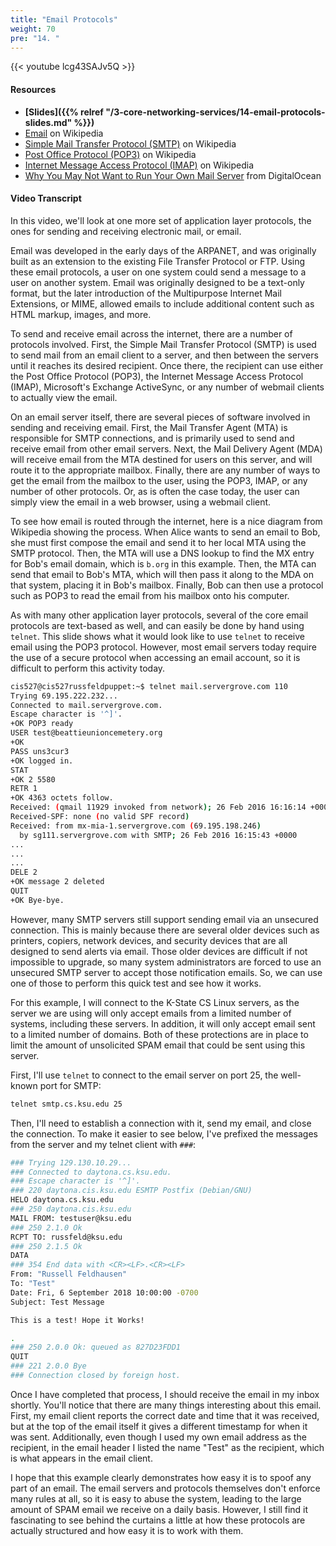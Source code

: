 ```yaml
---
title: "Email Protocols"
weight: 70
pre: "14. "
---
```


{{< youtube lcg43SAJv5Q >}}

#### Resources

* **[Slides]({{% relref "/3-core-networking-services/14-email-protocols-slides.md"  %}})**
* [Email](https://en.wikipedia.org/wiki/Email) on Wikipedia
* [Simple Mail Transfer Protocol (SMTP)](https://en.wikipedia.org/wiki/Simple_Mail_Transfer_Protocol) on Wikipedia
* [Post Office Protocol (POP3)](https://en.wikipedia.org/wiki/Post_Office_Protocol) on Wikipedia
* [Internet Message Access Protocol (IMAP)](https://en.wikipedia.org/wiki/Internet_Message_Access_Protocol) on Wikipedia
* [Why You May Not Want to Run Your Own Mail Server](https://www.digitalocean.com/community/tutorials/why-you-may-not-want-to-run-your-own-mail-server) from DigitalOcean

#### Video Transcript

In this video, we'll look at one more set of application layer protocols, the ones for sending and receiving electronic mail, or email.

Email was developed in the early days of the ARPANET, and was originally built as an extension to the existing File Transfer Protocol or FTP. Using these email protocols, a user on one system could send a message to a user on another system. Email was originally designed to be a text-only format, but the later introduction of the Multipurpose Internet Mail Extensions, or MIME, allowed emails to include additional content such as HTML markup, images, and more.

To send and receive email across the internet, there are a number of protocols involved. First, the Simple Mail Transfer Protocol (SMTP) is used to send mail from an email client to a server, and then between the servers until it reaches its desired recipient. Once there, the recipient can use either the Post Office Protocol (POP3), the Internet Message Access Protocol (IMAP), Microsoft's Exchange ActiveSync, or any number of webmail clients to actually view the email.

On an email server itself, there are several pieces of software involved in sending and receiving email. First, the Mail Transfer Agent (MTA) is responsible for SMTP connections, and is primarily used to send and receive email from other email servers. Next, the Mail Delivery Agent (MDA) will receive email from the MTA destined for users on this server, and will route it to the appropriate mailbox. Finally, there are any number of ways to get the email from the mailbox to the user, using the POP3, IMAP, or any number of other protocols. Or, as is often the case today, the user can simply view the email in a web browser, using a webmail client.

To see how email is routed through the internet, here is a nice diagram from Wikipedia showing the process. When Alice wants to send an email to Bob, she must first compose the email and send it to her local MTA using the SMTP protocol. Then, the MTA will use a DNS lookup to find the MX entry for Bob's email domain, which is `b.org` in this example. Then, the MTA can send that email to Bob's MTA, which will then pass it along to the MDA on that system, placing it in Bob's mailbox. Finally, Bob can then use a protocol such as POP3 to read the email from his mailbox onto his computer.

As with many other application layer protocols, several of the core email protocols are text-based as well, and can easily be done by hand using `telnet`. This slide shows what it would look like to use `telnet` to receive email using the POP3 protocol. However, most email servers today require the use of a secure protocol when accessing an email account, so it is difficult to perform this activity today.

```bash
cis527@cis527russfeldpuppet:~$ telnet mail.servergrove.com 110
Trying 69.195.222.232...
Connected to mail.servergrove.com.
Escape character is '^]'.
+OK POP3 ready
USER test@beattieunioncemetery.org
+OK
PASS uns3cur3
+OK logged in.
STAT
+OK 2 5580
RETR 1
+OK 4363 octets follow.
Received: (qmail 11929 invoked from network); 26 Feb 2016 16:16:14 +0000
Received-SPF: none (no valid SPF record)
Received: from mx-mia-1.servergrove.com (69.195.198.246)
  by sg111.servergrove.com with SMTP; 26 Feb 2016 16:15:43 +0000
...
...
...
DELE 2
+OK message 2 deleted
QUIT
+OK Bye-bye.
```

However, many SMTP servers still support sending email via an unsecured connection. This is mainly because there are several older devices such as printers, copiers, network devices, and security devices that are all designed to send alerts via email. Those older devices are difficult if not impossible to upgrade, so many system administrators are forced to use an unsecured SMTP server to accept those notification emails. So, we can use one of those to perform this quick test and see how it works.

For this example, I will connect to the K-State CS Linux servers, as the server we are using will only accept emails from a limited number of systems, including these servers. In addition, it will only accept email sent to a limited number of domains. Both of these protections are in place to limit the amount of unsolicited SPAM email that could be sent using this server.

First, I'll use `telnet` to connect to the email server on port 25, the well-known port for SMTP:

```bash
telnet smtp.cs.ksu.edu 25
```

Then, I'll need to establish a connection with it, send my email, and close the connection. To make it easier to see below, I've prefixed the messages from the server and my telnet client with `###`:

```bash
### Trying 129.130.10.29...
### Connected to daytona.cs.ksu.edu.
### Escape character is '^]'.
### 220 daytona.cis.ksu.edu ESMTP Postfix (Debian/GNU)
HELO daytona.cs.ksu.edu
### 250 daytona.cis.ksu.edu
MAIL FROM: testuser@ksu.edu
### 250 2.1.0 Ok
RCPT TO: russfeld@ksu.edu
### 250 2.1.5 Ok
DATA
### 354 End data with <CR><LF>.<CR><LF>
From: "Russell Feldhausen"
To: "Test"
Date: Fri, 6 September 2018 10:00:00 -0700
Subject: Test Message

This is a test! Hope it Works!

.
### 250 2.0.0 Ok: queued as 827D23FDD1
QUIT
### 221 2.0.0 Bye
### Connection closed by foreign host.
```

Once I have completed that process, I should receive the email in my inbox shortly. You'll notice that there are many things interesting about this email. First, my email client reports the correct date and time that it was received, but at the top of the email itself it gives a different timestamp for when it was sent. Additionally, even though I used my own email address as the recipient, in the email header I listed the name "Test" as the recipient, which is what appears in the email client.

I hope that this example clearly demonstrates how easy it is to spoof any part of an email. The email servers and protocols themselves don't enforce many rules at all, so it is easy to abuse the system, leading to the large amount of SPAM email we receive on a daily basis. However, I still find it fascinating to see behind the curtains a little at how these protocols are actually structured and how easy it is to work with them.
